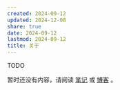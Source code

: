 ```yaml
---
created: 2024-09-12
updated: 2024-12-08
share: true
date: 2024-09-12
lastmod: 2024-09-12
title: 关于
---
```


TODO

暂时还没有内容，请阅读 [笔记](/docs) 或 [ 博客](/blog) 。